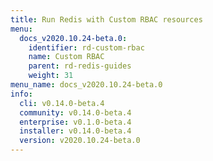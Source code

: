 ```yaml
---
title: Run Redis with Custom RBAC resources
menu:
  docs_v2020.10.24-beta.0:
    identifier: rd-custom-rbac
    name: Custom RBAC
    parent: rd-redis-guides
    weight: 31
menu_name: docs_v2020.10.24-beta.0
info:
  cli: v0.14.0-beta.4
  community: v0.14.0-beta.4
  enterprise: v0.1.0-beta.4
  installer: v0.14.0-beta.4
  version: v2020.10.24-beta.0
---
```


